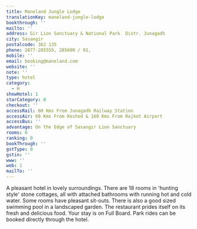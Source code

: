```yaml
---
title: Maneland Jungle Lodge
translationKey: maneland-jungle-lodge
bookthrough: ''
mailto: ''
address: Gir Lion Sanctuary & National Park  Distr. Junagadh
city: Sasangir
postalcode: 362 135
phone: 2877-285555, 285690 / 91,
mobile: ''
email: booking@maneland.com
website: ''
note: ''
type: hotel
category:
  - H
showHotel: 1
starCategory: 0
checkout: ''
accessRail: 60 Kms From Junagadh Railway Station
accessAir: 60 Kms From Keshod & 160 Kms From Rajkot Airport
accessBus: ''
advantage: On the Edge of Sasangir Lion Sanctuary
rooms: 0
ranking: 0
bookThrough: ''
gstType: 0
gstin: ''
www: ''
web: 1
mailTo: ''
---
```







A pleasant hotel in lovely surroundings. There are 18 rooms in 'hunting style' stone cottages, all with attached bathrooms with running hot and cold water. Some rooms have pleasant sit-outs. There is also a good sized swimming pool in a landscaped garden. The restaurant prides itself on its fresh and delicious food. Your stay is on Full Board. Park rides can be booked  directly through the hotel.